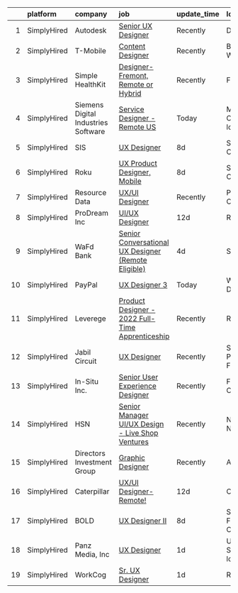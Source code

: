 

|    | platform    | company                             | job                                                                                                                                                         | update_time   | location                  |
|---:|:------------|:------------------------------------|:------------------------------------------------------------------------------------------------------------------------------------------------------------|:--------------|:--------------------------|
|  1 | SimplyHired | Autodesk                            | [Senior UX Designer](https://www.simplyhired.com/job/B9-P31RFbpZOSiMRdU0QF1ieJ1Aecveu1cGMKsxnTIgfabJpWTeA0g?q=ux+designer)                                  | Recently      | Denver, CO                |
|  2 | SimplyHired | T-Mobile                            | [Content Designer](https://www.simplyhired.com/job/HqsNm91uWo6bCanOMl96F1WEvAMiKJm7eTGcL33cP0rwiklxVYtW4g?q=ux+designer)                                    | Recently      | Bellevue, WA              |
|  3 | SimplyHired | Simple HealthKit                    | [Designer- Fremont, Remote or Hybrid](https://www.simplyhired.com/job/XBFe4A2fCW7_zzbz-mcrC89ndNggHTCUvoBK_MzZg2F3lmuDdiKphA?q=ux+designer)                 | Recently      | Fremont, CA               |
|  4 | SimplyHired | Siemens Digital Industries Software | [Service Designer - Remote US](https://www.simplyhired.com/job/sCsrb1Mgiw3A3Xsp78K5NjJrh-64lBJ8S4DZudW254bROKZlcDqqgA?q=ux+designer)                        | Today         | Milford, OH +1 location   |
|  5 | SimplyHired | SIS                                 | [UX Designer](https://www.simplyhired.com/job/zq4KWO-aLN1D2LgIYqIGvbHQhcTLONY63m1dIIk0l5IxAP9N7wsHbg?q=ux+designer)                                         | 8d            | Sunnyvale, CA             |
|  6 | SimplyHired | Roku                                | [UX Product Designer, Mobile](https://www.simplyhired.com/job/WSdPUGI4DIT7ANJ8gl0iUr3o58aqlU8JP045ulpQ1QiLIGi0jXq_vA?q=ux+designer)                         | 8d            | San Jose, CA              |
|  7 | SimplyHired | Resource Data                       | [UX/UI Designer](https://www.simplyhired.com/job/rp-9Yw8GuVeLdOg6Mg9dnoVnkAjm5ii5sOLtufW5fs6rxp1zpHtlpQ?q=ux+designer)                                      | Recently      | Portland, OR              |
|  8 | SimplyHired | ProDream Inc                        | [UI/UX Designer](https://www.simplyhired.com/job/RnOZEdtvCyXkkWD1msKGPXucwLg3rseue28QgF3jv-PwongGaifzxQ?q=ux+designer)                                      | 12d           | Remote                    |
|  9 | SimplyHired | WaFd Bank                           | [Senior Conversational UX Designer (Remote Eligible)](https://www.simplyhired.com/job/QnqrOymYfX7NQB6TmqMC7V5dyNjmbbsN2cD2dNr35k2VqHqpItoY6w?q=ux+designer) | 4d            | Seattle, WA               |
| 10 | SimplyHired | PayPal                              | [UX Designer 3](https://www.simplyhired.com/job/sDHXZF-I736ypFtAkrpJa9_i6NMUV_5uD-aU60I0KqVIrQd0iEPitw?q=ux+designer)                                       | Today         | Washington, DC            |
| 11 | SimplyHired | Leverege                            | [Product Designer - 2022 Full-Time Apprenticeship](https://www.simplyhired.com/job/f2PnrkNkoKjnF_c7MsOM41LbDj7RDHIKkfuGC1pKOOPB0dNQ0HmV5w?q=ux+designer)    | Recently      | Remote                    |
| 12 | SimplyHired | Jabil Circuit                       | [UX Designer](https://www.simplyhired.com/job/C3sbjuSkcCX7vsA18EjR__zA29fGUdmFALkgCpqHVHuFtU-YkSd9QA?q=ux+designer)                                         | Recently      | Saint Petersburg, FL      |
| 13 | SimplyHired | In-Situ Inc.                        | [Senior User Experience Designer](https://www.simplyhired.com/job/vyM0f3TPEVsiQm91D22dN0l-KsYqyrhKvnNhy16xYaGcS2aJUCAddg?q=ux+designer)                     | Recently      | Fort Collins, CO          |
| 14 | SimplyHired | HSN                                 | [Senior Manager UI/UX Design - Live Shop Ventures](https://www.simplyhired.com/job/PnZWNb_6aBBBnrDkveIhjtEukajlM-yogwn3wuniAR-Q_0Dpm5SczA?q=ux+designer)    | Recently      | New York, NY              |
| 15 | SimplyHired | Directors Investment Group          | [Graphic Designer](https://www.simplyhired.com/job/lwFB-IFPPDdhloaijqBwddfJUHKHlrmCl5Rm4qk6xWpCkNF95M1C7w?q=ux+designer)                                    | Recently      | Abilene, TX               |
| 16 | SimplyHired | Caterpillar                         | [UX/UI Designer-Remote!](https://www.simplyhired.com/job/GnjGD-loVETo64oKWvZ4YIHKAuhk-QaVFsMCyLmXWdX1RM56Z_MdYA?q=ux+designer)                              | 12d           | Chicago, IL               |
| 17 | SimplyHired | BOLD                                | [UX Designer II](https://www.simplyhired.com/job/yaZVpY2tmCAjhxqa9b3H56UuJZCvx21HmZFlkSsSsiyuWHjOzw5AaQ?q=ux+designer)                                      | 8d            | San Francisco, CA         |
| 18 | SimplyHired | Panz Media, Inc                     | [UX Designer](https://www.simplyhired.com/job/hWxtL8JKP9xTKYx7wwpnNbCgHBeTQOfyVP2Y-ASeh1xD8Q6s428mqQ?q=ux+designer)                                         | 1d            | United States +1 location |
| 19 | SimplyHired | WorkCog                             | [Sr. UX Designer](https://www.simplyhired.com/job/hLHUanNlkrewjW1pAdovr-JM3YMRp-r_6RAzO_UiFiRuAWyEqhrp3A?q=ux+designer)                                     | 1d            | Remote                    |